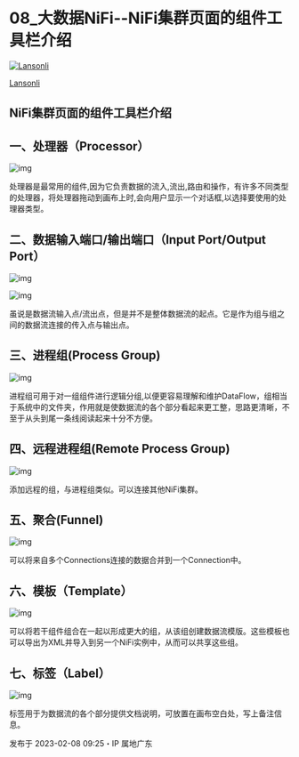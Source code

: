 # 08_大数据NiFi--NiFi集群页面的组件工具栏介绍

[![Lansonli](https://picx.zhimg.com/v2-a21621b28f2fb5ef77d23387fdced39e_l.jpg?source=172ae18b)](https://www.zhihu.com/people/lanson-92-34)

[Lansonli](https://www.zhihu.com/people/lanson-92-34)



## **NiFi集群页面的组件工具栏介绍**

## **一、处理器（Processor）**

![img](https://pic3.zhimg.com/80/v2-a5ae6b11fade63ecb6c56ff28949d4ba_1440w.webp)

处理器是最常用的组件,因为它负责数据的流入,流出,路由和操作，有许多不同类型的处理器，将处理器拖动到画布上时,会向用户显示一个对话框,以选择要使用的处理器类型。

## **二、数据输入端口/输出端口（Input Port/Output Port）**

![img](https://pic4.zhimg.com/80/v2-af0a83ca1fd75644a6d3f2d27dc4d947_1440w.webp)

![img](https://pic2.zhimg.com/80/v2-fad6d72070736de756cca770f337a44d_1440w.webp)

虽说是数据流输入点/流出点，但是并不是整体数据流的起点。它是作为组与组之间的数据流连接的传入点与输出点。

## **三、进程组(Process Group)**

![img](https://pic4.zhimg.com/80/v2-9825d87895b7f42f02ae15fe199c570f_1440w.webp)

进程组可用于对一组组件进行逻辑分组,以便更容易理解和维护DataFlow，组相当于系统中的文件夹，作用就是使数据流的各个部分看起来更工整，思路更清晰，不至于从头到尾一条线阅读起来十分不方便。

## **四、远程进程组(Remote Process Group)**

![img](https://pic2.zhimg.com/80/v2-2b432253ac4915227e445c54a13e6485_1440w.webp)

添加远程的组，与进程组类似。可以连接其他NiFi集群。

## **五、聚合(Funnel)**

![img](https://pic1.zhimg.com/80/v2-bb8c3621f00a1a26a0d234a07051fff4_1440w.webp)

可以将来自多个Connections连接的数据合并到一个Connection中。

## **六、模板（Template）**

![img](https://pic2.zhimg.com/80/v2-cddaef1c753abaede2bf174472686901_1440w.webp)

可以将若干组件组合在一起以形成更大的组，从该组创建数据流模版。这些模板也可以导出为XML并导入到另一个NiFi实例中，从而可以共享这些组。

## **七、标签（Label）**

![img](https://pic1.zhimg.com/80/v2-9b4bdbfd31c8ae9534fdbc1c5b90da18_1440w.webp)

标签用于为数据流的各个部分提供文档说明，可放置在画布空白处，写上备注信息。

发布于 2023-02-08 09:25・IP 属地广东